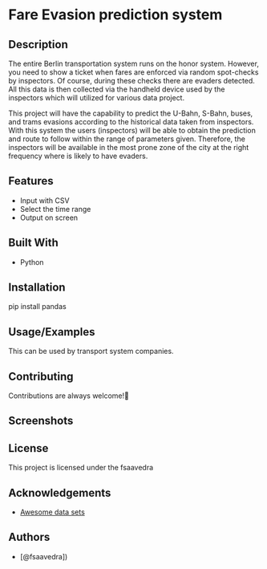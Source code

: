 # Fare Evasion prediction system


## Description

The entire Berlin transportation system runs on the honor system. However, you need to show a ticket when fares are enforced via random spot-checks by inspectors. Of course, during these checks there are evaders detected. All this data is then collected via the handheld device used by the inspectors which will utilized for various data project.


This project will have the capability to predict the U-Bahn, S-Bahn, buses, and trams evasions according to the historical data taken from inspectors. With this system the users (inspectors) will be able to obtain the prediction and route to follow within the range of parameters given. Therefore, the inspectors will be available in the most prone zone of the city at the right frequency where is likely to have evaders.

## Features

- Input with CSV
- Select the time range
- Output on screen

## Built With
- Python
  
## Installation

pip install pandas
    
## Usage/Examples

This can be used by transport system companies.

## Contributing

Contributions are always welcome!:slightly_smiling_face:


## Screenshots


## License

This project is licensed under the fsaavedra


## Acknowledgements

 - [Awesome data sets](https://www.kaggle.com/)


## Authors

- [@fsaavedra])

